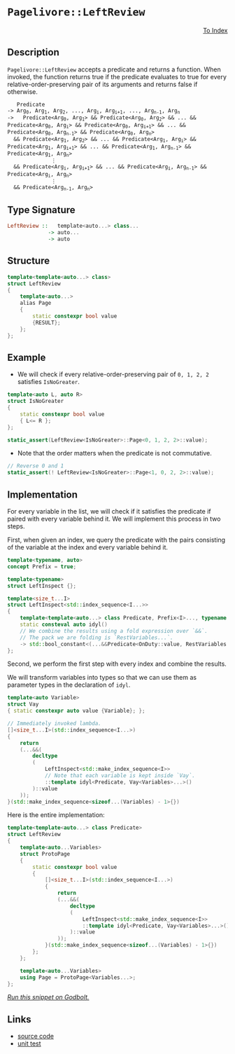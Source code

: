 <!-- Copyright 2024 Feng Mofan
SPDX-License-Identifier: Apache-2.0 -->

# `Pagelivore::LeftReview`

<p style='text-align: right;'><a href="../../../index.md#list-examinations-1">To Index</a></p>

## Description

`Pagelivore::LeftReview` accepts a predicate and returns a function. When invoked, the function returns true if the predicate evaluates to true for every relative-order-preserving pair of its arguments and returns false if otherwise.

<pre><code>   Predicate
-> Arg<sub>0</sub>, Arg<sub>1</sub>, Arg<sub>2</sub>, ..., Arg<sub>i</sub>, Arg<sub>i+1</sub>, ..., Arg<sub>n-1</sub>, Arg<sub>n</sub>
->   Predicate&lt;Arg<sub>0</sub>, Arg<sub>1</sub>&gt; && Predicate&lt;Arg<sub>0</sub>, Arg<sub>2</sub>&gt; && ... && Predicate&lt;Arg<sub>0</sub>, Arg<sub>i</sub>&gt; && Predicate&lt;Arg<sub>0</sub>, Arg<sub>i+1</sub>&gt; && ... && Predicate&lt;Arg<sub>0</sub>, Arg<sub>n-1</sub>&gt; && Predicate&lt;Arg<sub>0</sub>, Arg<sub>n</sub>&gt;
  && Predicate&lt;Arg<sub>1</sub>, Arg<sub>2</sub>&gt; && ... && Predicate&lt;Arg<sub>1</sub>, Arg<sub>i</sub>&gt; && Predicate&lt;Arg<sub>1</sub>, Arg<sub>i+1</sub>&gt; && ... && Predicate&lt;Arg<sub>1</sub>, Arg<sub>n-1</sub>&gt; && Predicate&lt;Arg<sub>1</sub>, Arg<sub>n</sub>&gt;
              &vellip;
  && Predicate&lt;Arg<sub>i</sub>, Arg<sub>i+1</sub>&gt; && ... && Predicate&lt;Arg<sub>i</sub>, Arg<sub>n-1</sub>&gt; && Predicate&lt;Arg<sub>i</sub>, Arg<sub>n</sub>&gt;
              &vellip;
  && Predicate&lt;Arg<sub>n-1</sub>, Arg<sub>n</sub>&gt;</code></pre>

## Type Signature

```Haskell
LeftReview ::   template<auto...> class...
             -> auto...
             -> auto
```

## Structure

```C++
template<template<auto...> class>
struct LeftReview
{
    template<auto...>
    alias Page
    {
        static constexpr bool value
        {RESULT};
    };
};
```

## Example

- We will check if every relative-order-preserving pair of `0, 1, 2, 2` satisfies `IsNoGreater`.

```C++
template<auto L, auto R>
struct IsNoGreater
{
    static constexpr bool value
    { L<= R };
};

static_assert(LeftReview<IsNoGreater>::Page<0, 1, 2, 2>::value);
```

- Note that the order matters when the predicate is not commutative.

```C++
// Reverse 0 and 1
static_assert(! LeftReview<IsNoGreater>::Page<1, 0, 2, 2>::value);
```

## Implementation

For every variable in the list, we will check if it satisfies the predicate if paired with every variable behind it.
We will implement this process in two steps.

First, when given an index, we query the predicate with the pairs consisting of the variable at the index and every variable behind it.

```C++
template<typename, auto>
concept Prefix = true;

template<typename>
struct LeftInspect {};

template<size_t...I>
struct LeftInspect<std::index_sequence<I...>> 
{
    template<template<auto...> class Predicate, Prefix<I>..., typename OnDuty, typename...RestVariables>
    static consteval auto idyl()
    // We combine the results using a fold expression over `&&`.
    // The pack we are folding is `RestVariables...`.
    -> std::bool_constant<(...&&Predicate<OnDuty::value, RestVariables::value>::value)>;
};
```

Second, we perform the first step with every index and combine the results.

We will transform variables into types so that we can use them as parameter types in the declaration of `idyl`.

```C++
template<auto Variable>
struct Vay
{ static constexpr auto value {Variable}; };
```

```C++
// Immediately invoked lambda.
[]<size_t...I>(std::index_sequence<I...>)
{
    return
    (...&&(
        decltype
        (
            LeftInspect<std::make_index_sequence<I>>
            // Note that each variable is kept inside `Vay`.
            ::template idyl<Predicate, Vay<Variables>...>()
        )::value
    ));
}(std::make_index_sequence<sizeof...(Variables) - 1>{})
```

Here is the entire implementation:

```C++
template<template<auto...> class Predicate>
struct LeftReview
{
    template<auto...Variables>
    struct ProtoPage
    {
        static constexpr bool value
        {
            []<size_t...I>(std::index_sequence<I...>)
            {
                return
                (...&&(
                    decltype
                    (
                        LeftInspect<std::make_index_sequence<I>>
                        ::template idyl<Predicate, Vay<Variables>...>()
                    )::value
                ));
            }(std::make_index_sequence<sizeof...(Variables) - 1>{})
        }; 
    };

    template<auto...Variables>
    using Page = ProtoPage<Variables...>;
};
```

[*Run this snippet on Godbolt.*](https://godbolt.org/#z:OYLghAFBqd5QCxAYwPYBMCmBRdBLAF1QCcAaPECAMzwBtMA7AQwFtMQByARg9KtQYEAysib0QXACx8BBAKoBnTAAUAHpwAMvAFYTStJg1DIApACYAQuYukl9ZATwDKjdAGFUtAK4sGIM1ykrgAyeAyYAHI%2BAEaYxP6BAA6oCoRODB7evhJmpMmpjgKh4VEssfEBtpj2hQxCBEzEBJk%2BfpV2mA7p9Y0ExZExcQm2DU0t2Vy5CqN9YQNlQwEAlLaoXsTI7BzmAMxhyN5YANQmO25ejrSEAJ6n2CYaAIK7%2B4eYJ2fI0%2BhYVHcPzyeAHoAFRgkFHACyAlQRAY1yO4JBQIBBEwLESBjRpzcTAuqCOADVGngmNF6P8ntNiF4HFCYXDbk8TAB2CxHaZMRzII5oBjTTCqRLEI54ohHABuYi871ZFmJxFJ5MwrIAIqd2WqNQCAaDwUdlMRMDRVIjwSinmiMViVWcCNdEoxWJhSKL8ZTHnzNokCAajSaPqqjgQabarMzgUijsFjQQAJL8x10pEWx5WzFc21ue2O5hsD3U2m%2BmNUeOJzq%2BuVanbhwFp9EZ7FnVIAL0wAH0CAA6HtxgshovR2MJhRJgg474gEBhLCqdtKACOMoYmxxcZ7Xf%2BO2wJ2ZbIBR0PwYbNpx6dPZzFqA3d15BgUCj9mHwojRrsNxrwqjXdw3rpzTpsEcADyDCqhc1z/g6gGYBuABKmDTAqSr0AoHpHhyDTcryAgClKtBuuKeDoNctAQEsB5HkCQJHAA6u8aBlHMwYIO8RoKF4tAEI%2BXipEYLHvPwtDoEcgrCohqQCEcqASnEJwAGwaOY8nKSYimbk8GHUUcAAqrFHIkTDIAA1kcADu7yNIJnj4PxeCPmpGgIUhJJkqhN7qZRh4ALS3pOIDRKgnjtnynKCDiEA3mYKnRR%2BL6ZjioHgfaU74TKrrOQQyFuYhqXSra2B5d4mAUdu2p7uqNY6pG%2BolgQCESngmBmWaYKpueCV2ienW4viN7bneTAPk%2B8VNvcVIDnSdUNU1Zk6vumlHh1Ta9UQG7ZcqaFlYth6FnShqwqgyhMMAKo7ScC2PBhGGcthoVokKIqBZ4kr5V511Vud11HiYACsVi/ZVbith23a9ncED%2BTOgrzpgS6MKuZzrj2dwUV930XbWGPY0cRoEOsDDvTjR6RSj0XKRARPE9dWAHABVPUyTDOM9ddUjmOE4EOgU4sEwxkdtDc6LsuiNuH2ZXbVdLPE1Oy3vMRpE4nFeCvi69IMId8I4htqG/ij27kczjNLEVMpGxjSylVj1NqpDXM83zAsMLOsPwyuWYg6gVAbhAOuIUsRzeUcXD/PuLKqmjUvfdWmrnTH1VR8e1o9Ve62uZt6FHrxYTAAaJ2yjsQYHUQx2ndr6fufr9xVRV5V1nqSKNymupRjpiHca1yIt03PddxGzxmHsK5vB85yXDcHrd2CRwAGJ4MQ0xHNgqisJi7zN/3cs4le0aujvcH9jSdJxgoESoAA4kambEPN1u7VhKs4fyD3Ckcz0EWlZ2J3K0Y4qcQZwQupVWs8d%2B63RVu2IaSgmgQGmpgRqzU1ynwvlfNEN9txTlLlmDQrpAhHFyPgu4psSp1ynhCIQnQBAiWXqvegndUy6hog1OISgjgaFFM7YOAJwHIEgQ%2BOIBAIBgDAEOUsM1EFI2QZfTA18iEgCwTiPBOD8GujMHIz%2BVsOArFoJwX6vA/AcC0KQVAnA3DWGsByNYGxZSDx4KQAgmgtErGMiAX6ZguwsjMJIAAHN436GgACcbiNDyW8TsfQnBJC8BYBIDQOCDFGJMRwXgCgQA4IcYYrRpA4CwBgIgEAawCCJAuOQSgjFEh0DiBEZ0nBVDePkt5eSkgjjAGQDyKQXYzC8GfIQEgxE9D8EECIMQ7ApAyEEIoFQ6hMmkF0IEMyxAmCJE4DwbRuj9GOOMZwYCFxim%2Bi9kcOpDSmktLacHSQnSjgQA8BiSpIpdhcCWLwDJWgVgQCQOUu5pSICfPoPEYAUhcg0C4iwyg0RNnRDCI0a4KzeCQuYMQa4wFojaArLC0gjE2CCFArQGFMysDRC8MAXEtBaCpO4LwLAvMjDiHxfPCseBZLkqMYKToFwth2LCGiHRMyrjREWYijwWBNkhjwDEilpBZLEECkoVU6JDDACuEYRxKwqAGGAAoQks1gK5nRYM4QohxBjP1ZMtQmy5n6AVSgcxlh9B4GiKkyAKxUA%2BnSOS7y3x/6mEsNYMwiSpWKiwI68iVQajpBcM7cYfhAghDmKUcoeh8hpAEFGxNKRk0MH6PGoYgQOhdAED0MYnhWh6DzbUQtswSiDHiLmmYqba29CzdWiQKwFBWM2C2iJHA9GkASbwJJhz6mNOaa09pFyzBXNwL0%2B5tinn2JVSsViTAsDxBDS4yQOwuwBJ2CySQGhJBeMUhoX68kAldqiaQGJOwuBdnklwUJATvH3t%2BpILgv1t3yV7ZspJKS0nzsyW8vJ7yCm7JKRQH5qBbl/OqWwTgjQWAShZN5Jgg1%2BJcACV2G9LL8BEEDQM2QwyjXSBNUoM1MzdC5AWUs2Fazu0bJmUknZRSLjSSoKKYgCGkMoYOAq4OGGsNXJuRUv5JxB5mDnS8rJwHflxG%2BTJ%2BI8HEPeR40YdDXAcHArQakiA4KZnwuhei/TiLkWoocOizFjACA4rxUYglRKSVkvRVShVtLbP0q6EyzZrLkDsvRVy6omy%2BUCuuEKrYRjRXirsVKmVmA5XUsVTnFVfB1Wau1bqiV%2BrCOjOI7IU10yjEUctcq71VhbV8uDc611uFOAeq5l6m1Fg/X9oDcRXKTrQ0MucBAVw9agjOybQsGteR021F60m2oA2E25uqJ1uodbi0TA6/mubja43NobUWrI0aRirarYNztbb1gdseV2ntfatkcHY5x5DqHc7ocw12dhEAp24dE9eiTC7SBLpXZQWjF6r0Yf3Syd9LIWQ7APZIJpgRzs/tsH%2ByTgH4DAcKXsuTkHhNVJqRweDJyWAKAlDyCU92bTTG6Thvp3NAiZcNdl8Z8hSP5Z0CAcJVHlkUto2d792zQP7LYzj5peOCeSmJ5mRe1z0d3LezsD7AHskfIl38tHUGhgE8SIkdsROAnthJwQSBHGml8DoFpsFEKoWIsM2bpFKK0USos9ihguLNl2eJWIRzErnM0rC5S9zjhPMzO875iV/meVGKC9C0LIrFSRd4NFlIsX5U0sS7LtVJ1UvNR1YwPVBGacSByxMhn5rmdFeMA1u1Dr4CVdqOSoEk4Su%2Bv9XEQNbWQ1lvDd1yNC3tuxr21N4bBR0hjZG%2BkSbOalvlvm1t0tM3lsVpH0Nzkm2S0bcrfMKbrb22jI5/RxJnAru4/x4TkXaIxcvZIG9x5zzPvfaGCGnl/3/AYZ2DsX6/jX1xKfyyUJX6GOcF/ekz766LInSwOXAUgASQO26XALIXaOw2%2B/av%2B/6rytGXS3%2BO%2BySiBTikqLC4akgQAA)

## Links

- [source code](../../../../conceptrodon/descend/pagelivore/left_review.hpp)
- [unit test](../../../../tests/unit/metafunctions/pagelivore/left_review.test.hpp)
